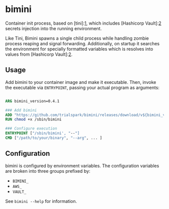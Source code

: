 # bimini

Container init process, based on [tini]:[1], which includes [Hashicorp Vault]:[2]
secrets injection into the running environment.

Like Tini, Bimini spawns a single child process while handling zombie process
reaping and signal forwarding. Additionally, on startup it searches the
environment for specially formatted variables which is resolves into values
from [Hashicorp Vault]:[2].

## Usage

Add bimini to your container image and make it executable. Then, invoke the
executable via `ENTRYPOINT`, passing your actual program as arguments:

```dockerfile

ARG bimini_version=0.4.1

### Add bimini
ADD "https://github.com/trialspark/bimini/releases/download/v${bimini_version}/bimini-${TARGETARCH}-unknown-linux-gnu" /sbin/bimini
RUN chmod +x /sbin/bimini

### Configure execution
ENTRYPOINT ["/sbin/bimini', "--"]
CMD ["/path/to/your/binary", "--arg", ... ]
```

## Configuration

bimini is configured by environment variables. The configuration variables are
broken into three groups prefixed by:

- `BIMINI_`
- `AWS_`
- `VAULT_`

See `bimini --help` for information.

[1]: https://github.com/krallin/tini
[2]: https://github.com/hashicorp/vault

